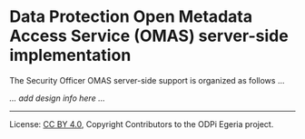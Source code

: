 <!-- SPDX-License-Identifier: CC-BY-4.0 -->
<!-- Copyright Contributors to the ODPi Egeria project. -->

# Data Protection Open Metadata Access Service (OMAS) server-side implementation

The Security Officer OMAS server-side support is organized as follows ...

_... add design info here ..._

----
License: [CC BY 4.0](https://creativecommons.org/licenses/by/4.0/),
Copyright Contributors to the ODPi Egeria project.
